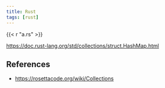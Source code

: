 ```yaml
---
title: Rust
tags: [rust]
---
```


{{< r "a.rs" >}}

<https://doc.rust-lang.org/std/collections/struct.HashMap.html>

## References

- <https://rosettacode.org/wiki/Collections>
